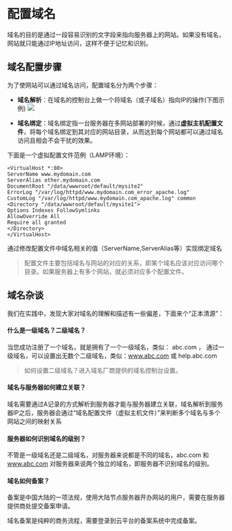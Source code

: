 # 配置域名

域名的目的是通过一段容易识别的文字段来指向服务器上的网站。如果没有域名，网站就只能通过IP地址访问，这样不便于记忆和识别。

## 域名配置步骤

为了使网站可以通过域名访问，配置域名分为两个步骤：

*   **域名解析**：在域名的控制台上做一个将域名（或子域名）指向IP的操作(下图示例)
![](https://libs.websoft9.com/Websoft9/DocsPicture/zh/common/domain-websoft9.png)

*   **域名绑定**：域名绑定指一台服务器在多网站部署的时候，通过**虚拟主机配置文件**，将每个域名绑定到其对应的网站目录，从而达到每个网站都可以通过域名访问且相会不会干扰的效果。

下面是一个虚拟配置文件范例（LAMP环境）：

   ~~~ 
<VirtualHost *:80>
ServerName www.mydomain.com
ServerAlias other.mydomain.com
DocumentRoot "/data/wwwroot/default/mysite2"
ErrorLog "/var/log/httpd/www.mydomain.com_error_apache.log"
CustomLog "/var/log/httpd/www.mydomain.com_apache.log" common
<Directory "/data/wwwroot/default/mysite1">
Options Indexes FollowSymlinks
AllowOverride All
Require all granted
</Directory>
</VirtualHost>
   ~~~

通过修改配置文件中域名相关的值（ServerName,ServerAlias等）实现绑定域名

> 配置文件主要包括域名与网站的对应的关系，即某个域名应该对应访问哪个目录。如果服务器上有多个网站，就必须对应多个配置文件。

## 域名杂谈

我们在实践中，发现大家对域名的理解和描述有一些偏差，下面来个“正本清源”：

#### 什么是一级域名？二级域名？

当您成功注册了一个域名，就是拥有了一个一级域名，类似： abc.com ，
通过一级域名，可以设置出无数个二级域名，类似：www.abc.com 或 help.abc.com

> 如何设置二级域名？进入域名厂商提供的域名控制台设置。

#### 域名与服务器如何建立关联？

域名需要通过A记录的方式解析到服务器才能与服务器建立关联，域名解析到服务器IP之后，服务器会通过“域名配置文件（虚拟主机文件）”来判断多个域名与多个网站之间的映射关系

#### 服务器如何识别域名的级别？

不管是一级域名还是二级域名，对服务器来说都是不同的域名，abc.com 和 www.abc.com 对服务器来说两个独立的域名，即服务器不识别域名的级别。

#### 域名如何备案？

备案是中国大陆的一项法规，使用大陆节点服务器开办网站的用户，需要在服务器提供商处提交备案申请。

域名备案是纯粹的商务流程，需要登录到云平台的备案系统中完成备案。